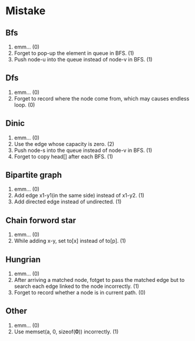 # Mistake

## Bfs

1. emm...                                                   (0)
1. Forget to pop-up the element in queue in BFS.            (1)
1. Push node-u into the queue instead of node-v in BFS.     (1)

## Dfs

1. emm...                                                   (0)
1. Forget to record where the node come from, which may causes
  endless loop.                                             (0)

## Dinic

1. emm...                                                   (0)
1. Use the edge whose capacity is zero.                     (2)
1. Push node-s into the queue instead of node-v in BFS.     (1)
1. Forget to copy head[] after each BFS.                    (1)

## Bipartite graph

1. emm...                                                   (0)
1. Add edge x1-y1(in the same side) instead of x1-y2.       (1)
1. Add directed edge instead of undirected.                 (1)

## Chain forword star

1. emm...                                                   (0)
1. While adding x-y, set to[x] instead of to[p].            (1)

## Hungrian

1. emm...                                                   (0)
1. After arriving a matched node, fotget to pass the matched
  edge but to search each edge linked to the node
  incorrectly.                                              (1)
1. Forget to record whether a node is in current path.      (0)

## Other

1. emm...                                                   (0)
1. Use memset(a, 0, sizeof(**0**)) incorrectly.             (1)



